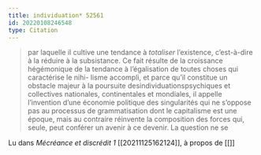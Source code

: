 ```yaml
---
title: individuation* 52561
id: 20220108246548
type: Citation
---
```


> par laquelle il cultive une tendance à *totaliser* l’existence, c’est-à-dire à la réduire à la subsistance. Ce fait résulte de la croissance hégémonique de la tendance à l’égalisation de toutes choses qui caractérise le nihi- lisme accompli, et parce qu’il constitue un obstacle majeur à la poursuite desindividuationspsychiques et collectives nationales, continentales et mondiales, il appelle l’invention d’une économie politique des singularités qui ne s’oppose pas au processus de grammatisation dont le capitalisme est une époque, mais au contraire réinvente la composition des forces qui, seule, peut conférer un avenir à ce devenir. La question ne se

Lu dans *Mécréance et discrédit 1* [[20211125162124]], à propos de [[]]